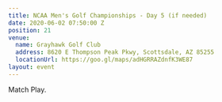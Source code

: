 ```yaml
---
title: NCAA Men's Golf Championships - Day 5 (if needed)
date: 2020-06-02 07:50:00 Z
position: 21
venue:
  name: Grayhawk Golf Club
  address: 8620 E Thompson Peak Pkwy, Scottsdale, AZ 85255
  locationUrl: https://goo.gl/maps/adHGRRAZdnfK3WE87
layout: event
---
```


Match Play.